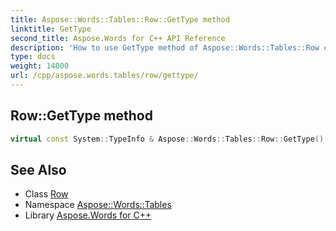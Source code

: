 ```yaml
---
title: Aspose::Words::Tables::Row::GetType method
linktitle: GetType
second_title: Aspose.Words for C++ API Reference
description: 'How to use GetType method of Aspose::Words::Tables::Row class in C++.'
type: docs
weight: 14000
url: /cpp/aspose.words.tables/row/gettype/
---
```

## Row::GetType method




```cpp
virtual const System::TypeInfo & Aspose::Words::Tables::Row::GetType() const override
```

## See Also

* Class [Row](../)
* Namespace [Aspose::Words::Tables](../../)
* Library [Aspose.Words for C++](../../../)
